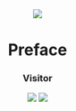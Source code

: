 <div align="center">
<img src="https://capsule-render.vercel.app/api?type=waving&color=timeGradient&text=SANDWICH&height=300"/>
<h1>Preface</h1>
<!--<h3>Who we are</h3>-->
<h3>Visitor</h3>
<img src="https://count.getloli.com/get/@sandwichlab?theme=gelbooru"/>
<img src="https://capsule-render.vercel.app/api?type=waving&color=timeGradient&section=footer"/>
</div>
